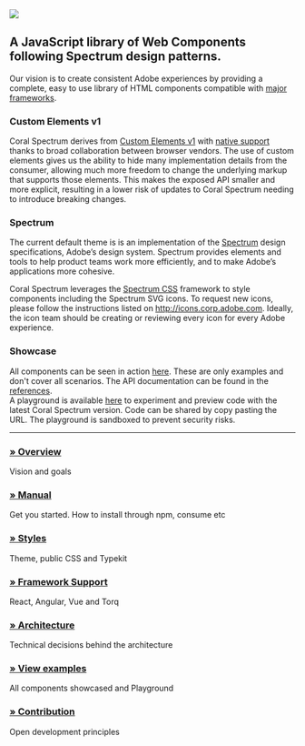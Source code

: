 <img class="logo" src="./manual/asset/logo.png">

## A JavaScript library of Web Components following Spectrum design patterns.

Our vision is to create consistent Adobe experiences by providing a complete, easy to use library of HTML components 
compatible with [major frameworks](https://custom-elements-everywhere.com/).

### Custom Elements v1

Coral Spectrum derives from [Custom Elements v1](https://html.spec.whatwg.org/multipage/custom-elements.html) with 
[native support](https://caniuse.com/#feat=custom-elementsv1) thanks to broad collaboration between browser vendors. 
The use of custom elements gives us the ability to hide many implementation details from the consumer, allowing much 
more freedom to change the underlying markup that supports those elements. 
This makes the exposed API smaller and more explicit, resulting in a lower risk of updates to Coral Spectrum needing to 
introduce breaking changes.

### Spectrum

The current default theme is is an implementation of the [Spectrum](http://spectrum.corp.adobe.com/) design 
specifications, Adobe’s design system. Spectrum provides elements and tools to help product teams work more 
efficiently, and to make Adobe’s applications more cohesive.
 
Coral Spectrum leverages the [Spectrum CSS](http://spectrum-css.corp.adobe.com/) framework to style 
components including the Spectrum SVG icons. 
To request new icons, please follow the instructions listed on http://icons.corp.adobe.com. Ideally, the icon team 
should be creating or reviewing every icon for every Adobe experience.

### Showcase

All components can be seen in action <a href="../examples" target="_blank">here</a>. These are only examples and 
don't cover all scenarios. The API documentation can be found in the <a href="./identifiers.html" target="_blank">references</a>.    
A playground is available <a href="../playground" target="_blank">here</a> to experiment and preview code with the latest Coral Spectrum version.
Code can be shared by copy pasting the URL. The playground is sandboxed to prevent security risks.

---

### [» Overview](./manual/overview.html)
Vision and goals
### [» Manual](./manual/manual.html)
Get you started. How to install through npm, consume etc
### [» Styles](./manual/styles.html)
Theme, public CSS and Typekit
### [» Framework Support](./manual/frameworks.html)
React, Angular, Vue and Torq
### [» Architecture](./manual/architecture.html)
Technical decisions behind the architecture
### [» View examples](./manual/examples.html)
All components showcased and Playground
### [» Contribution](./manual/contribution.html)
Open development principles
